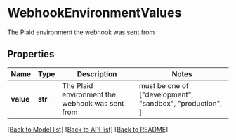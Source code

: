 # WebhookEnvironmentValues

The Plaid environment the webhook was sent from

## Properties
Name | Type | Description | Notes
------------ | ------------- | ------------- | -------------
**value** | **str** | The Plaid environment the webhook was sent from |  must be one of ["development", "sandbox", "production", ]

[[Back to Model list]](../README.md#documentation-for-models) [[Back to API list]](../README.md#documentation-for-api-endpoints) [[Back to README]](../README.md)


